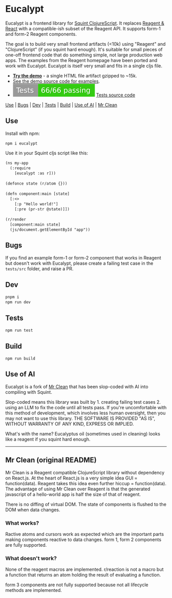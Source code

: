 # Eucalypt

Eucalypt is a frontend library for [Squint ClojureScript](https://github.com/squint-cljs/squint).
It replaces [Reagent & React](https://reagent-project.github.io/) with a compatible-ish subset of the Reagent API.
It supports form-1 and form-2 Reagent components.

The goal is to build very small frontend artifacts (<10k) using "Reagent" and "ClojureScript" (if you squint hard enough).
It's suitable for small pieces of one-off frontend code that do something simple, not large production web apps.
The examples from the Reagent homepage have been ported and work with Eucalypt.
Eucalypt is itself very small and fits in a single cljs file.

<!-- end-about -->

- **[Try the demo](https://chr15m.github.io/eucalypt/)** - a single HTML file artifact gzipped to ~15k.
- [See the demo source code for examples](https://github.com/chr15m/eucalypt/tree/main/src/demo/).
- [![Latest test Results](https://raw.githubusercontent.com/chr15m/eucalypt/build/test-badge.svg)](https://github.com/chr15m/eucalypt/blob/build/test-results.md) [Tests source code](https://github.com/chr15m/eucalypt/tree/main/src/test/src/)

[Use](#use) | [Bugs](#bugs) | [Dev](#dev) | [Tests](#tests) | [Build](#build) | [Use of AI](#use-of-ai) | [Mr Clean](#mr-clean-original-readme)

## Use

Install with npm:

```
npm i eucalypt
```

Use it in your Squint cljs script like this:

```
(ns my-app
  (:require
    [eucalypt :as r]))

(defonce state (r/atom {}))

(defn component:main [state]
  [:<>
    [:p "Hello world!"]
    [:pre (pr-str @state)]])

(r/render
  [component:main state]
  (js/document.getElementById "app"))
```

## Bugs

If you find an example form-1 or form-2 component that works in Reagent but doesn't work with Eucalypt, please create a failing test case in the `tests/src` folder, and raise a PR.

## Dev

```
pnpm i
npm run dev
```

## Tests

```
npm run test
```

## Build

```
npm run build
```

## Use of AI

Eucalypt is a fork of [Mr Clean](https://bitbucket.org/sonwh98/mr-clean/) that has been slop-coded with AI into compiling with Squint.

Slop-coded means this library was built by 1. creating failing test cases 2. using an LLM to fix the code until all tests pass.
If you're uncomfortable with this method of development, which involves less human oversight, then you may not want to use this library.
THE SOFTWARE IS PROVIDED "AS IS", WITHOUT WARRANTY OF ANY KIND, EXPRESS OR IMPLIED.

What's with the name? Eucalyptus oil (sometimes used in cleaning) looks like a reagent if you squint hard enough.

---

## Mr Clean (original README)

Mr Clean is a Reagent compatible ClojureScript library without dependency on React.js. At the heart of React.js
is a very simple idea GUI = function(data). Reagent takes this idea even further hiccup = function(data).  The
advantage of using Mr Clean over Reagent is that the generated javascript of a hello-world app is half
the size of that of reagent.

There is no diffing of virtual DOM. The state of components is flushed to the DOM when data changes. 

### What works?

Ractive atoms and cursors work as expected which are the important parts making components reactive to data changes. 
form 1, form 2 components are fully supported.

### What doesn't work?

None of the reagent macros are implemented. r/reaction is not a macro but a function that returns an atom holding the result of evaluating a function.

form 3 components are not fully supported because not all lifecycle methods are implemented.

